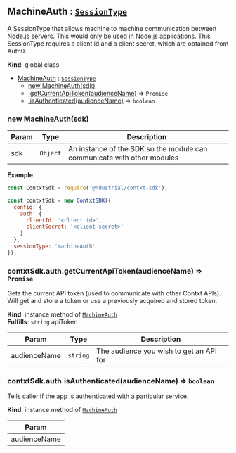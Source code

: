 <a name="MachineAuth"></a>

## MachineAuth : [<code>SessionType</code>](./Typedefs.md#SessionType)
A SessionType that allows machine to machine communication between Node.js servers. This would
only be used in Node.js applications. This SessionType requires a client id and a client secret,
which are obtained from Auth0.

**Kind**: global class  

* [MachineAuth](#MachineAuth) : [<code>SessionType</code>](./Typedefs.md#SessionType)
    * [new MachineAuth(sdk)](#new_MachineAuth_new)
    * [.getCurrentApiToken(audienceName)](#MachineAuth+getCurrentApiToken) ⇒ <code>Promise</code>
    * [.isAuthenticated(audienceName)](#MachineAuth+isAuthenticated) ⇒ <code>boolean</code>

<a name="new_MachineAuth_new"></a>

### new MachineAuth(sdk)

| Param | Type | Description |
| --- | --- | --- |
| sdk | <code>Object</code> | An instance of the SDK so the module can communicate with other modules |

**Example**  
```js
const ContxtSdk = require('@ndustrial/contxt-sdk');

const contxtSdk = new ContxtSDK({
  config: {
    auth: {
      clientId: '<client id>',
      clientSecret: '<client secret>'
    }
  },
  sessionType: 'machineAuth'
});
```
<a name="MachineAuth+getCurrentApiToken"></a>

### contxtSdk.auth.getCurrentApiToken(audienceName) ⇒ <code>Promise</code>
Gets the current API token (used to communicate with other Contxt APIs). Will get and store a
token or use a previously acquired and stored token.

**Kind**: instance method of [<code>MachineAuth</code>](#MachineAuth)  
**Fulfills**: <code>string</code> apiToken  

| Param | Type | Description |
| --- | --- | --- |
| audienceName | <code>string</code> | The audience you wish to get an API for |

<a name="MachineAuth+isAuthenticated"></a>

### contxtSdk.auth.isAuthenticated(audienceName) ⇒ <code>boolean</code>
Tells caller if the app is authenticated with a particular service.

**Kind**: instance method of [<code>MachineAuth</code>](#MachineAuth)  

| Param |
| --- |
| audienceName | 

